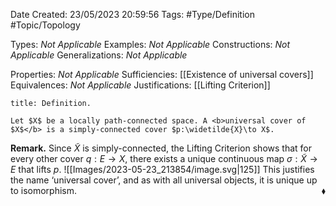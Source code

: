 <div class="topSpace"></div>

Date Created: 23/05/2023 20:59:56
Tags: #Type/Definition #Topic/Topology

Types: <i>Not Applicable</i>
Examples: <i>Not Applicable</i>
Constructions: <i>Not Applicable</i>
Generalizations: <i>Not Applicable</i>

Properties: <i>Not Applicable</i>
Sufficiencies: [[Existence of universal covers]]
Equivalences: <i>Not Applicable</i>
Justifications: [[Lifting Criterion]]

``` ad-Definition
title: Definition.

Let $X$ be a locally path-connected space. A <b>universal cover of $X$</b> is a simply-connected cover $p:\widetilde{X}\to X$.

```

<b>Remark.</b> Since $\widetilde{X}$ is simply-connected, the Lifting Criterion shows that for every other cover $q:E\to X$, there exists a unique continuous map $\sigma:\widetilde{X}\to E$ that lifts $p$.
![[Images/2023-05-23_213854/image.svg|125]] This justifies the name ‘universal cover$\textrm{'}$, and as with all universal objects, it is unique up to isomorphism.<span style="float:right;">$\blacklozenge$</span>
